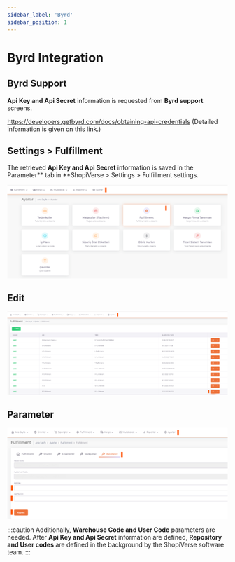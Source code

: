 ```yaml
---
sidebar_label: 'Byrd'
sidebar_position: 1
---
```


# Byrd Integration

## Byrd Support

**Api Key and Api Secret** information is requested from **Byrd support** screens.

https://developers.getbyrd.com/docs/obtaining-api-credentials (Detailed information is given on this link.)

## Settings > Fulfillment

The retrieved **Api Key and Api Secret** information is saved in the Parameter** tab in **ShopiVerse > Settings > Fulfillment settings.

![Byrd](../../dashboard/fullfillment-entegration/img/Byrd.png)

## Edit

![ByrdEdit](../../dashboard/fullfillment-entegration/img/ByrdEdit.png)

## Parameter

![ByrdEditParameter](../../dashboard/fullfillment-entegration/img/ByrdEditParameter.png)

:::caution
Additionally, **Warehouse Code and User Code** parameters are needed. After **Api Key and Api Secret** information are defined, **Repository and User codes** are defined in the background by the ShopiVerse software team.
:::
 